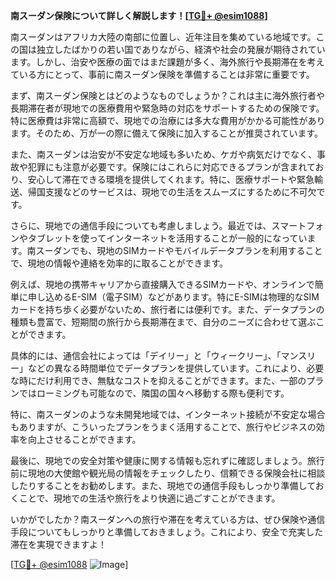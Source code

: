 **南スーダン保険について詳しく解説します！[[TG💪+ @esim1088](https://t.me/s/esim1088)]**

南スーダンはアフリカ大陸の南部に位置し、近年注目を集めている地域です。この国は独立したばかりの若い国でありながら、経済や社会の発展が期待されています。しかし、治安や医療の面ではまだ課題が多く、海外旅行や長期滞在を考えている方にとって、事前に南スーダン保険を準備することは非常に重要です。

まず、南スーダン保険とはどのようなものでしょうか？これは主に海外旅行者や長期滞在者が現地での医療費用や緊急時の対応をサポートするための保険です。特に医療費は非常に高額で、現地での治療には多大な費用がかかる可能性があります。そのため、万が一の際に備えて保険に加入することが推奨されています。

また、南スーダンは治安が不安定な地域も多いため、ケガや病気だけでなく、事故や犯罪にも注意が必要です。保険にはこれらに対応できるプランが含まれており、安心して滞在できる環境を提供してくれます。特に、医療サポートや緊急輸送、帰国支援などのサービスは、現地での生活をスムーズにするために不可欠です。

さらに、現地での通信手段についても考慮しましょう。最近では、スマートフォンやタブレットを使ってインターネットを活用することが一般的になっています。南スーダンでも、現地のSIMカードやモバイルデータプランを利用することで、現地の情報や連絡を効率的に取ることができます。

例えば、現地の携帯キャリアから直接購入できるSIMカードや、オンラインで簡単に申し込めるE-SIM（電子SIM）などがあります。特にE-SIMは物理的なSIMカードを持ち歩く必要がないため、旅行者には便利です。また、データプランの種類も豊富で、短期間の旅行から長期滞在まで、自分のニーズに合わせて選ぶことができます。

具体的には、通信会社によっては「デイリー」と「ウィークリー」、「マンスリー」などの異なる時間単位でデータプランを提供しています。これにより、必要な時にだけ利用でき、無駄なコストを抑えることができます。また、一部のプランではローミングも可能なので、隣国の国々へ移動する際も便利です。

特に、南スーダンのような未開発地域では、インターネット接続が不安定な場合もありますが、こういったプランをうまく活用することで、旅行やビジネスの効率を向上させることができます。

最後に、現地での安全対策や健康に関する情報も忘れずに確認しましょう。旅行前に現地の大使館や観光局の情報をチェックしたり、信頼できる保険会社に相談したりすることをお勧めします。また、現地での通信手段もしっかり準備しておくことで、現地での生活や旅行をより快適に過ごすことができます。

いかがでしたか？南スーダンへの旅行や滞在を考えている方は、ぜひ保険や通信手段についてもしっかりと準備しておきましょう。これにより、安全で充実した滞在を実現できますよ！

[[TG💪+ @esim1088](https://t.me/s/esim1088) ![Image](https://i.postimg.cc/Y0z9fWf4/image.png)]